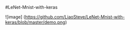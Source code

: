 #LeNet-Mnist-with-keras


![image] (https://github.com/LiaoSteve/LeNet-Mnist-with-keras/blob/master/demo.png)
